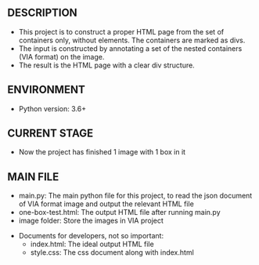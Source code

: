 ## DESCRIPTION
    
* This project is to construct a proper HTML page from the set of containers only, without elements.
The containers are marked as divs.
* The input is constructed by annotating a set of the nested containers (VIA format) on the image.
* The result is the HTML page with a clear div structure.

## ENVIRONMENT

* Python version: 3.6+


## CURRENT STAGE

* Now the project has finished 1 image with 1 box in it


## MAIN FILE

* main.py: The main python file for this project, 
to read the json document of VIA format image and output the relevant HTML file
* one-box-test.html: The output HTML file after running main.py
* image folder: Store the images in VIA project

- Documents for developers, not so important:
  * index.html: The ideal output HTML file
  * style.css: The css document along with index.html
